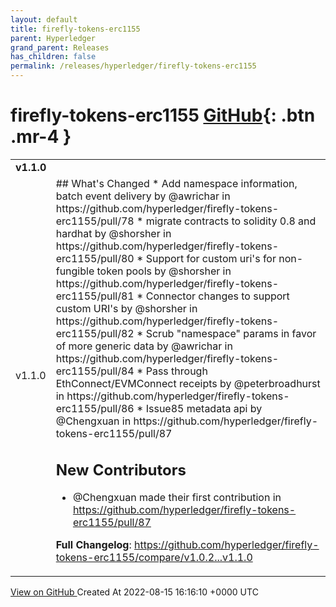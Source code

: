 ```yaml
---
layout: default
title: firefly-tokens-erc1155
parent: Hyperledger
grand_parent: Releases
has_children: false
permalink: /releases/hyperledger/firefly-tokens-erc1155
---
```


# firefly-tokens-erc1155 <span class="fs-3 right-align">[GitHub](https://github.com/hyperledger/firefly-tokens-erc1155){: .btn .mr-4 }</span>


<div>
    <table>
        <tr>
            <td colspan="2">
                <b>
                    v1.1.0
                </b>
            </td>
        </tr>
        <tr>
            <td>
                <span class="chip">
                    v1.1.0
                </span>
            </td>
            <td>
                ## What's Changed
* Add namespace information, batch event delivery by @awrichar in https://github.com/hyperledger/firefly-tokens-erc1155/pull/78
* migrate contracts to solidity 0.8 and hardhat by @shorsher in https://github.com/hyperledger/firefly-tokens-erc1155/pull/80
* Support for custom uri's for non-fungible token pools by @shorsher in https://github.com/hyperledger/firefly-tokens-erc1155/pull/81
* Connector changes to support custom URI's by @shorsher in https://github.com/hyperledger/firefly-tokens-erc1155/pull/82
* Scrub "namespace" params in favor of more generic data by @awrichar in https://github.com/hyperledger/firefly-tokens-erc1155/pull/84
* Pass through EthConnect/EVMConnect receipts by @peterbroadhurst in https://github.com/hyperledger/firefly-tokens-erc1155/pull/86
* Issue85 metadata api by @Chengxuan in https://github.com/hyperledger/firefly-tokens-erc1155/pull/87

## New Contributors
* @Chengxuan made their first contribution in https://github.com/hyperledger/firefly-tokens-erc1155/pull/87

**Full Changelog**: https://github.com/hyperledger/firefly-tokens-erc1155/compare/v1.0.2...v1.1.0
            </td>
        </tr>
    </table>
    <a href="https://github.com/hyperledger/firefly-tokens-erc1155/releases/tag/v1.1.0" class=".btn">
        View on GitHub
    </a>
    <span class="right-align">
        Created At 2022-08-15 16:16:10 +0000 UTC
    </span>
</div>

